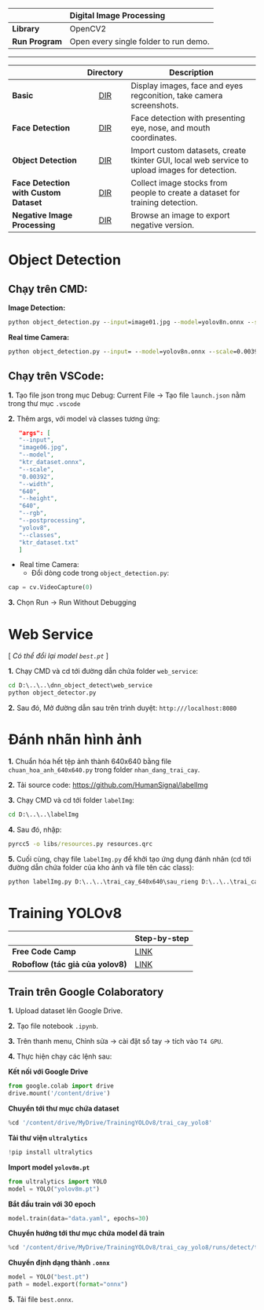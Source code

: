 |                 | Digital Image Processing              |
| :-------------- | :------------------------------------ |
| **Library**     | OpenCV2                               |
| **Run Program** | Open every single folder to run demo. |

---

|                                        |                                                Directory                                                | Description                                                                                   |
| :------------------------------------- | :-----------------------------------------------------------------------------------------------------: | --------------------------------------------------------------------------------------------- |
| **Basic**                              |          [DIR](https://github.com/kaytervn/Digital-Image-Processing-Practice/tree/main/co_ban)          | Display images, face and eyes regconition, take camera screenshots.                           |
| **Face Detection**                     |     [DIR](https://github.com/kaytervn/Digital-Image-Processing-Practice/tree/main/dnn_face_detect)      | Face detection with presenting eye, nose, and mouth coordinates.                              |
| **Object Detection**                   |    [DIR](https://github.com/kaytervn/Digital-Image-Processing-Practice/tree/main/dnn_object_detect)     | Import custom datasets, create tkinter GUI, local web service to upload images for detection. |
| **Face Detection with Custom Dataset** | [DIR](https://github.com/kaytervn/Digital-Image-Processing-Practice/tree/main/nhan_dang_khuon_mat_onnx) | Collect image stocks from people to create a dataset for training detection.                  |
| **Negative Image Processing**          |     [DIR](https://github.com/kaytervn/Digital-Image-Processing-Practice/tree/main/xu_ly_anh_am_ban)     | Browse an image to export negative version.                                                   |

<h1>Object Detection</h1>

<h2>Chạy trên CMD:</h2>

**Image Detection:**

```cmd
python object_detection.py --input=image01.jpg --model=yolov8n.onnx --scale=0.00392 --width=640 --height=640 --rgb --postprocessing=yolov8 --classes=object_detection_classes_yolo.txt
```

**Real time Camera:**

```cmd
python object_detection.py --input= --model=yolov8n.onnx --scale=0.00392 --width=640 --height=640 --rgb --postprocessing=yolov8 --classes=object_detection_classes_yolo.txt
```

<h2>Chạy trên VSCode:</h2>

**1.** Tạo file json trong mục Debug: Current File -> Tạo file `launch.json` nằm trong thư mục `.vscode`

**2.** Thêm args, với model và classes tương ứng:

```json
   "args": [
   "--input",
   "image06.jpg",
   "--model",
   "ktr_dataset.onnx",
   "--scale",
   "0.00392",
   "--width",
   "640",
   "--height",
   "640",
   "--rgb",
   "--postprocessing",
   "yolov8",
   "--classes",
   "ktr_dataset.txt"
   ]
```

- Real time Camera:
  - Đổi dòng code trong `object_detection.py`:

```py
cap = cv.VideoCapture(0)
```

**3.** Chọn Run -> Run Without Debugging

<h1>Web Service</h1>

[ <i>Có thể đổi lại model `best.pt`</i> ]

**1.** Chạy CMD và cd tới đường dẫn chứa folder `web_service`:

```cmd
cd D:\..\..\dnn_object_detect\web_service
python object_detector.py
```

**2.** Sau đó, Mở đường dẫn sau trên trình duyệt: `http:///localhost:8080`

<h1>Đánh nhãn hình ảnh</h1>

**1.** Chuẩn hóa hết tệp ảnh thành 640x640 bằng file `chuan_hoa_anh_640x640.py` trong folder `nhan_dang_trai_cay`.

**2.** Tải source code: https://github.com/HumanSignal/labelImg

**3.** Chạy CMD và cd tới folder `labelImg`:

```cmd
cd D:\..\..\labelImg
```

**4.** Sau đó, nhập:

```cmd
pyrcc5 -o libs/resources.py resources.qrc
```

**5.** Cuối cùng, chạy file `labelImg.py` để khởi tạo ứng dụng đánh nhãn (cd tới đường dẫn chứa folder của kho ảnh và file tên các class):

```cmd
python labelImg.py D:\..\..\trai_cay_640x640\sau_rieng D:\..\..\trai_cay.txt
```

<h1>Training YOLOv8</h1>

|                                   | Step-by-step                                                                                                                                                           |
| :-------------------------------- | :--------------------------------------------------------------------------------------------------------------------------------------------------------------------- |
| **Free Code Camp**                | [LINK](https://www.freecodecamp.org/news/how-to-detect-objects-in-images-using-yolov8/)                                                                                |
| **Roboflow (tác giả của yolov8)** | [LINK](https://colab.research.google.com/github/roboflow-ai/notebooks/blob/main/notebooks/train-yolov8-object-detection-on-custom-dataset.ipynb#scrollTo=FyRdDYkqAKN4) |

<h2>Train trên Google Colaboratory</h2>

**1.** Upload dataset lên Google Drive.

**2.** Tạo file notebook `.ipynb`.

**3.** Trên thanh menu, Chỉnh sửa -> cài đặt sổ tay -> tích vào `T4 GPU`.

**4.** Thực hiện chạy các lệnh sau:

**Kết nối với Google Drive**

```py
from google.colab import drive
drive.mount('/content/drive')
```

**Chuyển tới thư mục chứa dataset**

```py
%cd '/content/drive/MyDrive/TrainingYOLOv8/trai_cay_yolo8'
```

**Tải thư viện `ultralytics`**

```py
!pip install ultralytics
```

**Import model `yolov8m.pt`**

```py
from ultralytics import YOLO
model = YOLO("yolov8m.pt")
```

**Bắt đầu train với 30 epoch**

```py
model.train(data="data.yaml", epochs=30)
```

**Chuyển hướng tới thư mục chứa model đã train**

```py
%cd '/content/drive/MyDrive/TrainingYOLOv8/trai_cay_yolo8/runs/detect/train2/weights'
```

**Chuyển định dạng thành `.onnx`**

```py
model = YOLO("best.pt")
path = model.export(format="onnx")
```

**5.** Tải file `best.onnx`.
